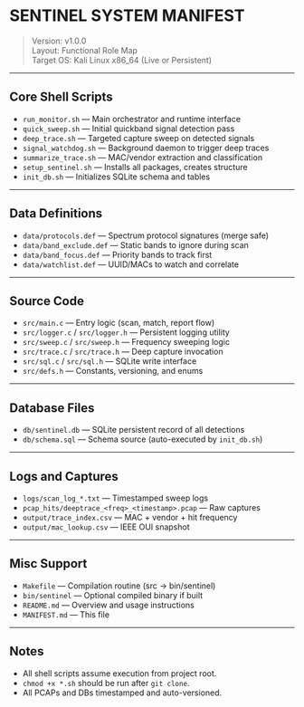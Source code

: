 # SENTINEL SYSTEM MANIFEST

> Version: v1.0.0  
> Layout: Functional Role Map  
> Target OS: Kali Linux x86_64 (Live or Persistent)  

---

## Core Shell Scripts

- `run_monitor.sh` — Main orchestrator and runtime interface
- `quick_sweep.sh` — Initial quickband signal detection pass
- `deep_trace.sh` — Targeted capture sweep on detected signals
- `signal_watchdog.sh` — Background daemon to trigger deep traces
- `summarize_trace.sh` — MAC/vendor extraction and classification
- `setup_sentinel.sh` — Installs all packages, creates structure
- `init_db.sh` — Initializes SQLite schema and tables

---

## Data Definitions

- `data/protocols.def` — Spectrum protocol signatures (merge safe)
- `data/band_exclude.def` — Static bands to ignore during scan
- `data/band_focus.def` — Priority bands to track first
- `data/watchlist.def` — UUID/MACs to watch and correlate

---

## Source Code

- `src/main.c` — Entry logic (scan, match, report flow)
- `src/logger.c` / `src/logger.h` — Persistent logging utility
- `src/sweep.c` / `src/sweep.h` — Frequency sweeping logic
- `src/trace.c` / `src/trace.h` — Deep capture invocation
- `src/sql.c` / `src/sql.h` — SQLite write interface
- `src/defs.h` — Constants, versioning, and enums

---

## Database Files

- `db/sentinel.db` — SQLite persistent record of all detections
- `db/schema.sql` — Schema source (auto-executed by `init_db.sh`)

---

## Logs and Captures

- `logs/scan_log_*.txt` — Timestamped sweep logs
- `pcap_hits/deeptrace_<freq>_<timestamp>.pcap` — Raw captures
- `output/trace_index.csv` — MAC + vendor + hit frequency
- `output/mac_lookup.csv` — IEEE OUI snapshot

---

## Misc Support

- `Makefile` — Compilation routine (src → bin/sentinel)
- `bin/sentinel` — Optional compiled binary if built
- `README.md` — Overview and usage instructions
- `MANIFEST.md` — This file

---

## Notes

- All shell scripts assume execution from project root.
- `chmod +x *.sh` should be run after `git clone`.
- All PCAPs and DBs timestamped and auto-versioned.